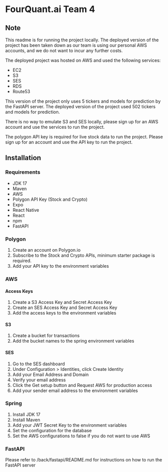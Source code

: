 # FourQuant.ai Team 4

## Note
This readme is for running the project locally. The deployed version of the project has been taken down as our team is using our 
personal AWS accounts, and we do not want to incur any further costs. 

The deployed project was hosted on AWS and used the following services:
- EC2
- S3
- SES
- RDS
- Route53

This version of the project only uses 5 tickers and models for prediction by the FastAPI server. The deployed version of
the project used 502 tickers and models for prediction.

There is no way to emulate S3 and SES locally, please sign up for an AWS account and use the services to run the project.

The polygon API key is required for live stock data to run the project. Please sign up for an account and use the API key to run the project.

## Installation
### Requirements
- JDK 17
- Maven
- AWS
- Polygon API Key (Stock and Crypto)
- Expo
- React Native
- React
- npm
- FastAPI

### Polygon
1. Create an account on Polygon.io
2. Subscribe to the Stock and Crypto APIs, minimum starter package is required.
3. Add your API key to the environment variables

### AWS

#### Access Keys
1. Create a S3 Access Key and Secret Access Key
2. Create an SES Access Key and Secret Access Key
3. Add the access keys to the environment variables

#### S3
1. Create a bucket for transactions
2. Add the bucket names to the spring environment variables

#### SES
1. Go to the SES dashboard
2. Under Configuration > Identities, click Create Identity
3. Add your Email Address and Domain
4. Verify your email address
5. Click the Get setup button and Request AWS for production access
6. Add your sender email address to the environment variables

### Spring
1. Install JDK 17
2. Install Maven
3. Add your JWT Secret Key to the environment variables
4. Set the configuration for the database
5. Set the AWS configurations to false if you do not want to use AWS

### FastAPI
Please refer to /back/fastapi/README.md for instructions on how to run the FastAPI server


